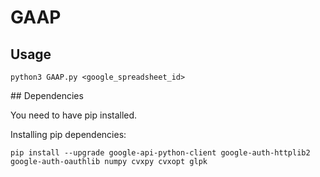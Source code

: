 # GAAP

## Usage

    python3 GAAP.py <google_spreadsheet_id>

## Dependencies

You need to have pip installed.

Installing pip dependencies:

    pip install --upgrade google-api-python-client google-auth-httplib2 google-auth-oauthlib numpy cvxpy cvxopt glpk
